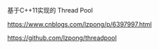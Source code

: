 基于C++11实现的 Thread Pool

https://www.cnblogs.com/lzpong/p/6397997.html

https://github.com/lzpong/threadpool
